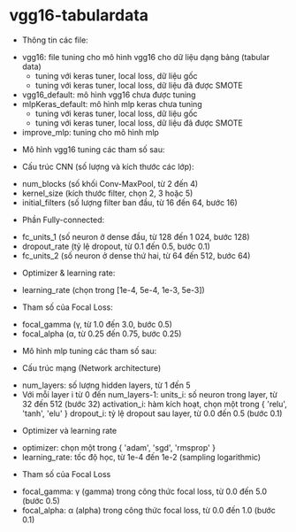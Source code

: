 # vgg16-tabulardata
- Thông tin các file:
+ vgg16: file tuning cho mô hình vgg16 cho dữ liệu dạng bảng (tabular data)
  * tuning với keras tuner, local loss, dữ liệu gốc
  * tuning với keras tuner, local loss, dữ liệu đã được SMOTE
+ vgg16_default: mô hình vgg16 chưa được tuning
+ mlpKeras_default: mô hình mlp keras chưa tuning
  * tuning với keras tuner, local loss, dữ liệu gốc
  * tuning với keras tuner, local loss, dữ liệu đã được SMOTE
+ improve_mlp: tuning cho mô hình mlp
- Mô hình vgg16 tuning các tham số sau:
+ Cấu trúc CNN (số lượng và kích thước các lớp):
 * num_blocks (số khối Conv-MaxPool, từ 2 đến 4)
 * kernel_size (kích thước filter, chọn 2, 3 hoặc 5)
 * initial_filters (số lượng filter ban đầu, từ 16 đến 64, bước 16)

+ Phần Fully-connected:
 * fc_units_1 (số neuron ở dense đầu, từ 128 đến 1 024, bước 128)
 * dropout_rate (tỷ lệ dropout, từ 0.1 đến 0.5, bước 0.1)
 * fc_units_2 (số neuron ở dense thứ hai, từ 64 đến 512, bước 64)

+ Optimizer & learning rate:
 * learning_rate (chọn trong [1e-4, 5e-4, 1e-3, 5e-3])

+ Tham số của Focal Loss:
 * focal_gamma (γ, từ 1.0 đến 3.0, bước 0.5)
 * focal_alpha (α, từ 0.25 đến 0.75, bước 0.25)
 
- Mô hình mlp tuning các tham số sau:
+ Cấu trúc mạng (Network architecture)
 * num_layers: số lượng hidden layers, từ 1 đến 5
 * Với mỗi layer i từ 0 đến num_layers-1:
  units_i: số neuron trong layer, từ 32 đến 512 (bước 32)
  activation_i: hàm kích hoạt, chọn một trong { 'relu', 'tanh', 'elu' }
  dropout_i: tỷ lệ dropout sau layer, từ 0.0 đến 0.5 (bước 0.1)

+ Optimizer và learning rate
 * optimizer: chọn một trong { 'adam', 'sgd', 'rmsprop' }
 * learning_rate: tốc độ học, từ 1e-4 đến 1e-2 (sampling logarithmic)


+ Tham số của Focal Loss
 * focal_gamma: γ (gamma) trong công thức focal loss, từ 0.0 đến 5.0 (bước 0.5)
 * focal_alpha: α (alpha) trong công thức focal loss, từ 0.0 đến 1.0 (bước 0.1)
